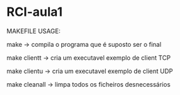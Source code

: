 # RCI-aula1

MAKEFILE USAGE: 

make -> compila o programa que é suposto ser o final

make clientt -> cria um executavel exemplo de client TCP 

make clientu -> cria um executavel exemplo de client UDP

make cleanall -> limpa todos os ficheiros desnecessários
